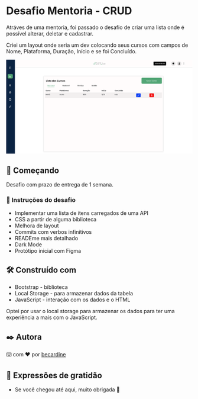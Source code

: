 # Desafio Mentoria - CRUD

Atráves de uma mentoria, foi passado o desafio de criar uma lista onde é possível alterar, deletar e cadastrar. 

Criei um layout onde seria um dev colocando seus cursos com campos de Nome, Plataforma, Duração, Início e se foi Concluído.

<img src="src/img/screenshot-tela.png" alt="Tela Inicial">

## 🚀 Começando

Desafio com prazo de entrega de 1 semana.


### 🔧 Instruções do desafio 

- Implementar uma lista de itens carregados de uma API
- CSS a partir de alguma biblioteca
- Melhora de layout
- Commits com verbos infinitivos 
- READEme mais detalhado 
- Dark Mode
- Protótipo inicial com Figma

## 🛠️ Construído com

* Bootstrap - biblioteca 
* Local Storage - para armazenar dados da tabela
* JavaScript - interação com os dados e o HTML 

Optei por usar o local storage para armazenar os dados para ter uma experiência a mais com o JavaScript.

## ✒️ Autora

⌨️ com ❤️ por [becardine](linkedin.com/in/becardine/)

## 🎁 Expressões de gratidão

* Se você chegou até aqui, muito obrigada 📢
